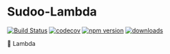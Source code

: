 # Sudoo-Lambda

[![Build Status](https://travis-ci.org/SudoDotDog/Sudoo-Lambda.svg?branch=master)](https://travis-ci.org/SudoDotDog/Sudoo-Lambda)
[![codecov](https://codecov.io/gh/SudoDotDog/Sudoo-Lambda/branch/master/graph/badge.svg)](https://codecov.io/gh/SudoDotDog/Sudoo-Lambda)
[![npm version](https://badge.fury.io/js/%40sudoo%2Flambda.svg)](https://badge.fury.io/js/%40sudoo%2Flambda)
[![downloads](https://img.shields.io/npm/dm/@sudoo/lambda.svg)](https://www.npmjs.com/package/@sudoo/lambda)

:crystal_ball: Lambda
